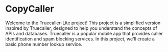 # CopyCaller
Welcome to the Truecaller-Lite project! This project is a simplified version inspired by Truecaller, designed to help you understand the concepts of APIs and databases. Truecaller is a popular mobile app that provides caller identification and spam blocking services. In this project, we'll create a basic phone number lookup service.

